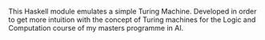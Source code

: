 This Haskell module emulates a simple Turing Machine. Developed in order to get more intuition with the concept of Turing machines for the Logic and Computation course of my masters programme in AI.
